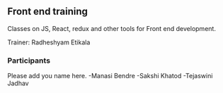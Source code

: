 ## Front end training

Classes on JS, React, redux and other tools for Front end development.

Trainer: Radheshyam Etikala


### Participants

Please add you name here.
-Manasi Bendre
-Sakshi Khatod
-Tejaswini Jadhav